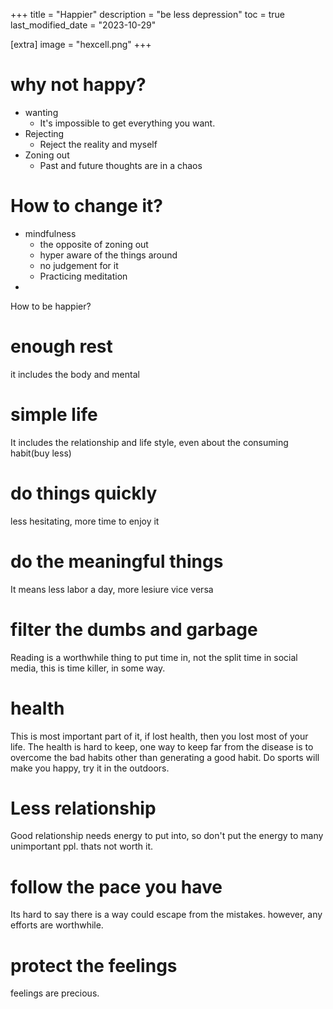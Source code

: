 +++
title = "Happier"
description = "be less depression"
toc = true
last_modified_date = "2023-10-29"

[extra]
image = "hexcell.png"
+++

# why not happy?

- wanting
  - It's impossible to get everything you want.
- Rejecting
  - Reject the reality and myself
- Zoning out
  - Past and future thoughts are in a chaos

# How to change it?

- mindfulness
  - the opposite of zoning out
  - hyper aware of the things around
  - no judgement for it
  - Practicing meditation
- 
How to be happier?

# enough rest

it includes the body and mental

# simple life

It includes the relationship and life style, even about the consuming habit(buy less)

# do things quickly

less hesitating, more time to enjoy it

# do the meaningful things

It means less labor a day, more lesiure vice versa

# filter the dumbs and garbage

Reading is a worthwhile thing to put time in, not the split time in social media, this is time killer, in some way.

# health

This is most important part of it, if lost health, then you lost most of your life.
The health is hard to keep, one way to keep far from the disease is to overcome the bad habits other than generating a good habit. 
Do sports will make you happy, try it in the outdoors.

# Less relationship

Good relationship needs energy to put into, so don't put the energy to many unimportant ppl. thats not worth it.

# follow the pace you have

Its hard to say there is a way could escape from the mistakes. however, any efforts are worthwhile.

# protect the feelings

feelings are precious.